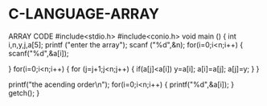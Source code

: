 # C-LANGUAGE-ARRAY
ARRAY CODE
#include<stdio.h>
#include<conio.h>
void main ()
{
int i,n,y,j,a[5];
printf ("enter the array");
scanf ("%d",&n);
for(i=0;i<n;i++)
{
	scanf("%d",&a[i]);
	
}
for(i=0;i<n;i++)
{
for (j=j+1;j<n;j++)
{
	if(a[j]<a[i])
	y=a[i];
	a[i]=a[j];
	a[j]=y;
}
}

printf("the acending order\n");
for(i=0;i<n;i++)
{
	printf("%d",&a[i]);
}
getch();
}
